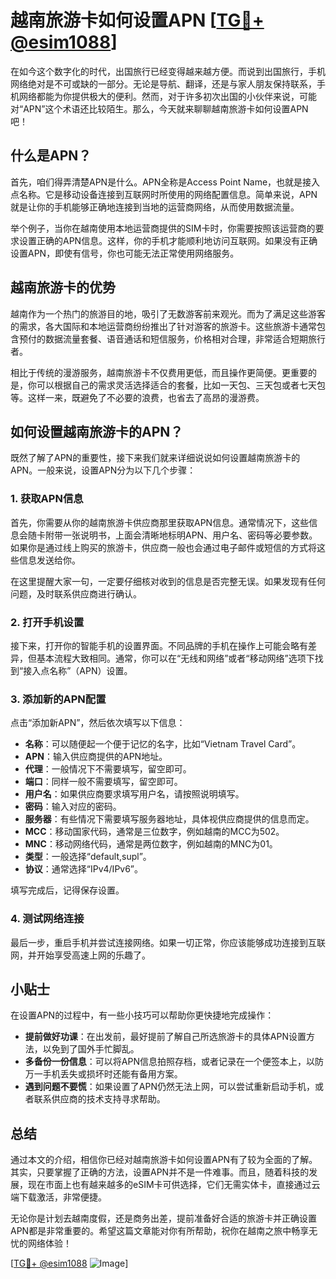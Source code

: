 # 越南旅游卡如何设置APN [[TG💪+ @esim1088](https://t.me/s/esim1088)]

在如今这个数字化的时代，出国旅行已经变得越来越方便。而说到出国旅行，手机网络绝对是不可或缺的一部分。无论是导航、翻译，还是与家人朋友保持联系，手机网络都能为你提供极大的便利。然而，对于许多初次出国的小伙伴来说，可能对“APN”这个术语还比较陌生。那么，今天就来聊聊越南旅游卡如何设置APN吧！

## 什么是APN？

首先，咱们得弄清楚APN是什么。APN全称是Access Point Name，也就是接入点名称。它是移动设备连接到互联网时所使用的网络配置信息。简单来说，APN就是让你的手机能够正确地连接到当地的运营商网络，从而使用数据流量。

举个例子，当你在越南使用本地运营商提供的SIM卡时，你需要按照该运营商的要求设置正确的APN信息。这样，你的手机才能顺利地访问互联网。如果没有正确设置APN，即使有信号，你也可能无法正常使用网络服务。

## 越南旅游卡的优势

越南作为一个热门的旅游目的地，吸引了无数游客前来观光。而为了满足这些游客的需求，各大国际和本地运营商纷纷推出了针对游客的旅游卡。这些旅游卡通常包含预付的数据流量套餐、语音通话和短信服务，价格相对合理，非常适合短期旅行者。

相比于传统的漫游服务，越南旅游卡不仅费用更低，而且操作更简便。更重要的是，你可以根据自己的需求灵活选择适合的套餐，比如一天包、三天包或者七天包等。这样一来，既避免了不必要的浪费，也省去了高昂的漫游费。

## 如何设置越南旅游卡的APN？

既然了解了APN的重要性，接下来我们就来详细说说如何设置越南旅游卡的APN。一般来说，设置APN分为以下几个步骤：

### 1. 获取APN信息

首先，你需要从你的越南旅游卡供应商那里获取APN信息。通常情况下，这些信息会随卡附带一张说明书，上面会清晰地标明APN、用户名、密码等必要参数。如果你是通过线上购买的旅游卡，供应商一般也会通过电子邮件或短信的方式将这些信息发送给你。

在这里提醒大家一句，一定要仔细核对收到的信息是否完整无误。如果发现有任何问题，及时联系供应商进行确认。

### 2. 打开手机设置

接下来，打开你的智能手机的设置界面。不同品牌的手机在操作上可能会略有差异，但基本流程大致相同。通常，你可以在“无线和网络”或者“移动网络”选项下找到“接入点名称”（APN）设置。

### 3. 添加新的APN配置

点击“添加新APN”，然后依次填写以下信息：

- **名称**：可以随便起一个便于记忆的名字，比如“Vietnam Travel Card”。
- **APN**：输入供应商提供的APN地址。
- **代理**：一般情况下不需要填写，留空即可。
- **端口**：同样一般不需要填写，留空即可。
- **用户名**：如果供应商要求填写用户名，请按照说明填写。
- **密码**：输入对应的密码。
- **服务器**：有些情况下需要填写服务器地址，具体视供应商提供的信息而定。
- **MCC**：移动国家代码，通常是三位数字，例如越南的MCC为502。
- **MNC**：移动网络代码，通常是两位数字，例如越南的MNC为01。
- **类型**：一般选择“default,supl”。
- **协议**：通常选择“IPv4/IPv6”。

填写完成后，记得保存设置。

### 4. 测试网络连接

最后一步，重启手机并尝试连接网络。如果一切正常，你应该能够成功连接到互联网，并开始享受高速上网的乐趣了。

## 小贴士

在设置APN的过程中，有一些小技巧可以帮助你更快捷地完成操作：

- **提前做好功课**：在出发前，最好提前了解自己所选旅游卡的具体APN设置方法，以免到了国外手忙脚乱。
- **多备份一份信息**：可以将APN信息拍照存档，或者记录在一个便签本上，以防万一手机丢失或损坏时还能有备用方案。
- **遇到问题不要慌**：如果设置了APN仍然无法上网，可以尝试重新启动手机，或者联系供应商的技术支持寻求帮助。

## 总结

通过本文的介绍，相信你已经对越南旅游卡如何设置APN有了较为全面的了解。其实，只要掌握了正确的方法，设置APN并不是一件难事。而且，随着科技的发展，现在市面上也有越来越多的eSIM卡可供选择，它们无需实体卡，直接通过云端下载激活，非常便捷。

无论你是计划去越南度假，还是商务出差，提前准备好合适的旅游卡并正确设置APN都是非常重要的。希望这篇文章能对你有所帮助，祝你在越南之旅中畅享无忧的网络体验！

[[TG💪+ @esim1088](https://t.me/s/esim1088) ![Image](https://i.postimg.cc/4NQfJmqS/Snipaste-2025-05-13-00-14-12.png)]